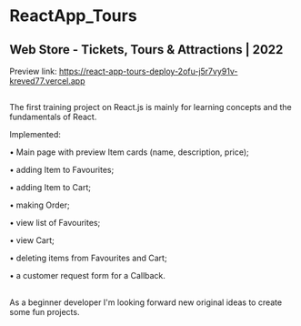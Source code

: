 # ReactApp_Tours

## Web Store - Tickets, Tours & Attractions | 2022

Preview link: https://react-app-tours-deploy-2ofu-j5r7vy91v-kreved77.vercel.app

## 

The first training project on React.js is mainly for learning concepts and the fundamentals of React.


Implemented: 

• Main page with preview Item cards (name, description, price);

• adding Item to Favourites; 

• adding Item to Cart;

• making Order;

• view list of Favourites;

• view Cart;

• deleting items from Favourites and Cart;

• a customer request form for a Callback.

## 
As a beginner developer I'm looking forward new original ideas to create some fun projects.
